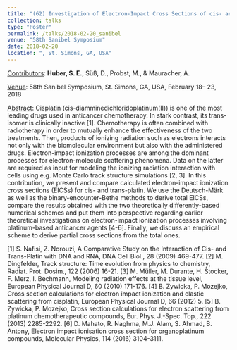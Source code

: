 ```yaml
---
title: "(62) Investigation of Electron-Impact Cross Sections of cis- and trans-diamminedichloridoplatinum(II)"
collection: talks
type: "Poster"
permalink: /talks/2018-02-20_sanibel
venue: "58th Sanibel Symposium"
date: 2018-02-20
location: ", St. Simons, GA, USA"
---
```


<u>Contributors</u>: <b>Huber, S. E.</b>, Süß, D., Probst, M., & Mauracher, A. 

<u>Venue</u>: 58th Sanibel Symposium, St. Simons, GA, USA, February 18– 23, 2018

<u>Abstract</u>: Cisplatin (cis-diamminedichloridoplatinum(II)) is one of the most leading drugs used in anticancer chemotherapy. In stark contrast, its trans-isomer is clinically inactive [1]. Chemotherapy is often combined with radiotherapy in order to mutually enhance the effectiveness of the two treatments. Then, products of ionizing radiation such as electrons interacts not only with the biomolecular environment but also with the administered drugs. Electron-impact ionization processes are among the dominant processes for electron-molecule scattering phenomena. Data on the latter are required as input for modeling the ionizing radiation interaction with cells using e.g. Monte Carlo track structure simulations [2, 3]. In this contribution, we present and compare calculated electron-impact ionization cross sections (EICSs) for cis- and trans-platin. We use the Deutsch-Märk as well as the binary-encounter-Bethe methods to derive total EICSs, compare the results obtained with the two theoretically differently-based numerical schemes and put them into perspective regarding earlier theoretical investigations on electron-impact ionization processes involving platinum-based anticancer agents [4-6]. Finally, we discuss an empirical scheme to derive partial cross sections from the total ones.

[1]	S. Nafisi, Z. Norouzi, A Comparative Study on the Interaction of Cis- and Trans-Platin with DNA and RNA, DNA Cell Biol., 28 (2009) 469-477.
[2]	M. Dingfelder, Track structure: Time evolution from physics to chemistry, Radiat. Prot. Dosim., 122 (2006) 16-21.
[3]	M. Müller, M. Durante, H. Stocker, F. Merz, I. Bechmann, Modeling radiation effects at the tissue level, European Physical Journal D, 60 (2010) 171-176.
[4]	B. Zywicka, P. Mozejko, Cross section calculations for electron impact ionization and elastic scattering from cisplatin, European Physical Journal D, 66 (2012) 5.
[5]	B. Zywicka, P. Mozejko, Cross section calculations for electron scattering from platinum chemotherapeutic compounds, Eur. Phys. J.-Spec. Top., 222 (2013) 2285-2292.
[6]	D. Mahato, R. Naghma, M.J. Alam, S. Ahmad, B. Antony, Electron impact ionisation cross section for organoplatinum compounds, Molecular Physics, 114 (2016) 3104-3111.




<!---
[Slides](http://stefaneha.github.io/files/2024-09-16_OEGP.pdf){:target="_blank"}
-->